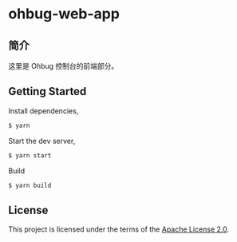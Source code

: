 # ohbug-web-app

## 简介

这里是 Ohbug 控制台的前端部分。

## Getting Started

Install dependencies,

```bash
$ yarn
```

Start the dev server,

```bash
$ yarn start
```

Build

```bash
$ yarn build
```

## License

This project is licensed under the terms of the [Apache License 2.0](./LICENSE).
